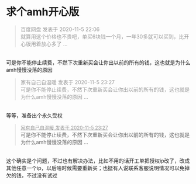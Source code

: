 # 求个amh开心版


<div class="quote"><blockquote><font color="#999999">百度网盘 发表于 2020-11-5 22:06</font><br />
<font color="#999999">就算用这个价格也不贵吧，单买6块钱一个月，一年30多就可以买到，比开心版用着放心多了 ...</font></blockquote></div><br />
可是你不能停止续费，不然下次重新买会让你出以前的所有的钱，这也就是为什么amh慢慢没落的原因

<div class="quote"><blockquote><font color="#999999">家有自己自温暖 发表于 2020-11-5 23:27</font><br />
<font color="#999999">可是你不能停止续费，不然下次重新买会让你出以前的所有的钱，这也就是为什么amh慢慢没落的原因 ...</font></blockquote></div><br />
等等，准备出个永久受权

<div class="quote"><blockquote><font size="2"><a href="https://www.hostloc.com/forum.php?mod=redirect&amp;goto=findpost&amp;pid=9409404&amp;ptid=762924" target="_blank"><font color="#999999">家有自己自温暖 发表于 2020-11-5 23:27</font></a></font><br />
可是你不能停止续费，不然下次重新买会让你出以前的所有的钱，这也就是为什么amh慢慢没落的原因 ...</blockquote></div><br />
这个确实是个问题，不过也有解决办法，比如不用的话开工单把授权ip改了，改成其他任意一个ip，以后啥时候需要重新买；也挺有人说联系客服说明情况可以免掉欠的钱，不过没有试过<img src="static/image/smiley/default/lol.gif" smilieid="12" border="0" alt="" />
